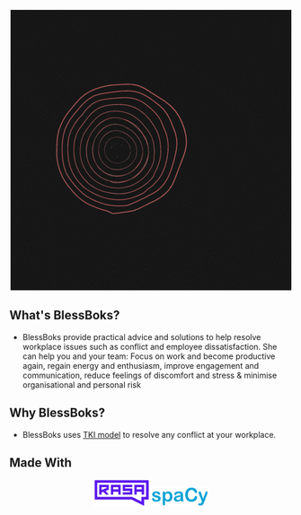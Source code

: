 <p align="center">
  <img src="BlessBoks(1).gif" alt="animated" />
</p>

## What's BlessBoks?
- BlessBoks provide practical advice and solutions to help resolve workplace issues such as conflict and employee dissatisfaction. She can help you and your team: Focus on work and become productive again, regain energy and enthusiasm, improve engagement and communication, reduce feelings of discomfort and stress & minimise organisational and personal risk

## Why BlessBoks?
- BlessBoks uses [TKI model](https://en.wikipedia.org/wiki/Thomas%E2%80%93Kilmann_Conflict_Mode_Instrument) to resolve any conflict at your workplace. 

## Made With
<p align="center">
  <img width=100 src="rasa.png" alt="made_with_logo" />
   <img width=100 src="spacy.png" alt="mmade_with_logo" />
</p>
